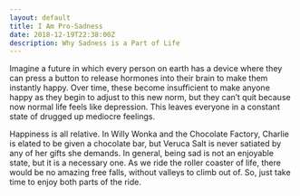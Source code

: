 ```yaml
---
layout: default
title: I Am Pro-Sadness
date: 2018-12-19T22:38:00Z
description: Why Sadness is a Part of Life
---
```


Imagine a future in which every person on earth has a device where they can press a button to release hormones into their brain to make them instantly happy. Over time, these become insufficient to make anyone happy as they begin to adjust to this new norm, but they can’t quit because now normal life feels like depression. This leaves everyone in a constant state of drugged up mediocre feelings.   
   
Happiness is all relative. In Willy Wonka and the Chocolate Factory, Charlie is elated to be given a chocolate bar, but Veruca Salt is never satiated by any of her gifts she demands. In general, being sad is not an enjoyable state, but it is a necessary one. As we ride the roller coaster of life, there would be no amazing free falls, without valleys to climb out of. So, just take time to enjoy both parts of the ride. 